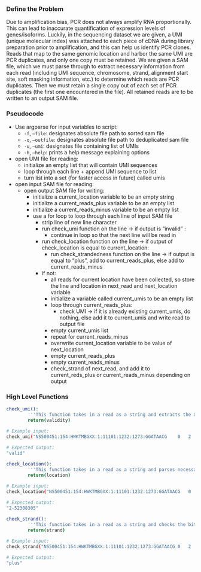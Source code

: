 ### Define the Problem

Due to amplification bias, PCR does not always amplify RNA proportionally. This can lead to inaccurate quantification of expression levels of genes/isoforms. Luckily, in the sequencing dataset we are given, a UMI (unique molecular index) was attached to each piece of cDNA during library preparation prior to amplification, and this can help us identify PCR clones. Reads that map to the same genomic location and harbor the same UMI are PCR duplicates, and only one copy must be retained. We are given a SAM file, which we must parse through to extract necessary information from each read (including UMI sequence, chromosome, strand, alignment start site, soft masking information, etc.) to determine which reads are PCR duplicates. Then we must retain a single copy out of each set of PCR duplicates (the first one encountered in the file). All retained reads are to be written to an output SAM file.

### Pseudocode

- Use argparse for input variables to script:
    - `-f`, `—file`: designates absolute file path to sorted sam file
    - `-o`, `—outfile`: designates absolute file path to deduplicated sam file
    - `-u`, `—umi`: designates file containing list of UMIs
    - `-h`, `—help`: prints a help message explaining options
- open UMI file for reading:
    - initialize an empty list that will contain UMI sequences
    - loop through each line + append UMI sequence to list
    - turn list into a set (for faster access in future) called umis
- open input SAM file for reading:
    - open output SAM file for writing:
        - initialize a current_location variable to be an empty string
        - initialize a current_reads_plus variable to be an empty list
        - initialize a current_reads_minus variable to be an empty list
        - use a for loop to loop through each line of input SAM file
            - strip line of new line character
            - run check_umi function on the line → if output is “invalid” :
                - continue in loop so that the next line will be read in
            - run check_location function on the line → if output of check_location is equal to current_location:
                - run check_strandedness function on the line → if output is equal to “plus”, add to current_reads_plus, else add to current_reads_minus
            - if not:
                - all reads for current location have been collected, so store the line and location in next_read and next_location variable
                - initialize a variable called current_umis to be an empty list
                - loop through current_reads_plus:
                    - check UMI → if it is already existing current_umis, do nothing, else add it to current_umis and write read to output file
                - empty current_umis list
                - repeat for current_reads_minus
                - overwrite current_location variable to be value of next_location
                - empty current_reads_plus
                - empty current_reads_minus
                - check_strand of next_read, and add it to current_reds_plus or current_reads_minus depending on output

### High Level Functions

```bash
check_umi():
		'''This function takes in a read as a string and extracts the UMI, checks it against list of known UMIs, then returns "valid" if it is known and "invalid" if it is not'''
		return(validity)
		
# Example input:
check_umi("NS500451:154:HWKTMBGXX:1:11101:1232:1273:GGATAACG	0	2	52308305	36	71M	*	0	0	CTTCGTATTCCTGGGTAATGGTCTGGGGGAAGAAGCCTTTGCCTCTGTCCTCTTCATACTCAGCTTTGTAG	6/EEEEEEEEEEEEEEEEEEEEEEEEEEEEEE<<EEEEEEEEEEA<EEEEEEEEE<EEEEAAEE<EEEAEA	MD:Z:4A66	NH:i:1	HI:i:1	NM:i:1	SM:i:36	XQ:i:40	X2:i:0	XO:Z:UU")

# Expected output:
"valid"
```

```bash
check_location():
		'''This function takes in a read as a string and parses necessary information (chromosome, starting alignment location, soft masking amount, strand) and calculates and outputs chromosome and genomic start location.'''
		return(location)
		
# Example input:
check_location("NS500451:154:HWKTMBGXX:1:11101:1232:1273:GGATAACG	0	2	52308305	36	71M	*	0	0	CTTCGTATTCCTGGGTAATGGTCTGGGGGAAGAAGCCTTTGCCTCTGTCCTCTTCATACTCAGCTTTGTAG	6/EEEEEEEEEEEEEEEEEEEEEEEEEEEEEE<<EEEEEEEEEEA<EEEEEEEEE<EEEEAAEE<EEEAEA	MD:Z:4A66	NH:i:1	HI:i:1	NM:i:1	SM:i:36	XQ:i:40	X2:i:0	XO:Z:UU")

# Expected output:
"2-52308305"

```

```bash
check_strand():
		'''This function takes in a read as a string and checks the bitwise flag and returns "plus" or "minus"'''
		return(strand)
		
# Example input:
check_strand("NS500451:154:HWKTMBGXX:1:11101:1232:1273:GGATAACG	0	2	52308305	36	71M	*	0	0	CTTCGTATTCCTGGGTAATGGTCTGGGGGAAGAAGCCTTTGCCTCTGTCCTCTTCATACTCAGCTTTGTAG	6/EEEEEEEEEEEEEEEEEEEEEEEEEEEEEE<<EEEEEEEEEEA<EEEEEEEEE<EEEEAAEE<EEEAEA	MD:Z:4A66	NH:i:1	HI:i:1	NM:i:1	SM:i:36	XQ:i:40	X2:i:0	XO:Z:UU")

# Expected output:
"plus"
```